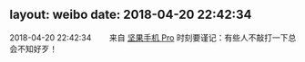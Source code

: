layout: weibo
date: 2018-04-20 22:42:34
---
2018-04-20 22:42:34  &nbsp;&nbsp;&nbsp;&nbsp;&nbsp;&nbsp; 来自 <a href="http://app.weibo.com/t/feed/Z4AgP" rel="nofollow">坚果手机 Pro</a>
时刻要谨记：有些人不敲打一下总会不知好歹！ ​​​
